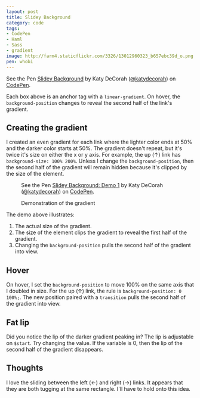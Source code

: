 ```yaml
---
layout: post
title: Slidey Background
category: code
tags:
- CodePen
- Haml
- Sass
- gradient
image: http://farm4.staticflickr.com/3326/13012960323_b657ebc39d_o.png
pen: whobi
---
```

<p data-height="300" data-theme-id="97" data-slug-hash="whobi" data-default-tab="result" class='codepen'>See the Pen <a href='http://codepen.io/katydecorah/pen/whobi'>Slidey Background</a> by Katy DeCorah (<a href='http://codepen.io/katydecorah'>@katydecorah</a>) on <a href='http://codepen.io'>CodePen</a>.</p>

Each box above is an anchor tag with a `linear-gradient`. On hover, the `background-position` changes to reveal the second half of the link's gradient.

## Creating the gradient

I created an even gradient for each link where the lighter color ends at 50% and the darker color starts at 50%. The gradient doesn't repeat, but it's twice it's size on either the x or y axis. For example, the up (&uarr;) link has `background-size: 100% 200%`. Unless I change the `background-position`, then the second half of the gradient will remain hidden because it's clipped by the size of the element.

<figure>
<p data-height="500" data-theme-id="97" data-slug-hash="faf98b949f3b126b2c2d809367798c0f" data-default-tab="result" class='codepen img-half'>See the Pen <a href='http://codepen.io/katydecorah/pen/faf98b949f3b126b2c2d809367798c0f'>Slidey Background: Demo 1</a> by Katy DeCorah (<a href='http://codepen.io/katydecorah'>@katydecorah</a>) on <a href='http://codepen.io'>CodePen</a>.</p>
<figcaption>Demonstration of the gradient</figcaption>
</figure>

The demo above illustrates: 

1. The actual size of the gradient.
2. The size of the element clips the gradient to reveal the first half of the gradient.
3. Changing the `background-position` pulls the second half of the gradient into view.

## Hover

On hover, I set the `background-position` to move 100% on the same axis that I doubled in size. For the up (&uarr;) link, the rule is `background-position: 0 100%;`. The new position paired with a `transition` pulls the second half of the gradient into view.

## Fat lip

Did you notice the lip of the darker gradient peaking in? The lip is adjustable on `$start`. Try changing the value. If the variable is 0, then the lip of the second half of the gradient disappears.

## Thoughts
I love the sliding between the left (&larr;) and right (&rarr;) links. It appears that they are both tugging at the same rectangle. I'll have to hold onto this idea.

